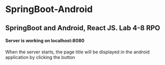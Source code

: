 # SpringBoot-Android
<h2> SpringBoot and Android, React JS. Lab 4-8 RPO </h2>
<h4> Server is working on localhost:8080 </h4>
<p> When the server starts, the page title will be displayed in the android application by clicking the button </p>

